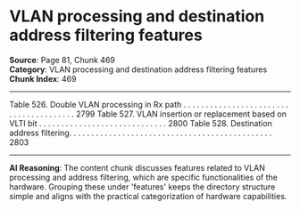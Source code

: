 # VLAN processing and destination address filtering features

**Source**: Page 81, Chunk 469  
**Category**: VLAN processing and destination address filtering features  
**Chunk Index**: 469

---

Table 526. Double VLAN processing in Rx path . . . . . . . . . . . . . . . . . . . . . . . . . . . . . . . . . . . . . . . 2799
Table 527. VLAN insertion or replacement based on VLTI bit . . . . . . . . . . . . . . . . . . . . . . . . . . . . . 2800
Table 528. Destination address filtering. . . . . . . . . . . . . . . . . . . . . . . . . . . . . . . . . . . . . . . . . . . . . . 2803

---

**AI Reasoning**: The content chunk discusses features related to VLAN processing and address filtering, which are specific functionalities of the hardware. Grouping these under 'features' keeps the directory structure simple and aligns with the practical categorization of hardware capabilities.
